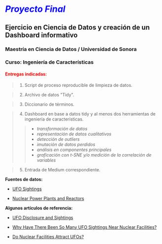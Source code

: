 # <span style='color:Blue'> *Proyecto Final*  </span>
 
## Ejercicio en Ciencia de Datos y creación de un Dashboard informativo

### Maestría en Ciencia de Datos / Universidad de Sonora
### Curso: Ingeniería de Características

#### <span style='color:Red'> Entregas indicadas: </span>

> 1. Script de proceso reproducible de limpieza de datos. 

> 2. Archivo de datos "Tidy".

> 3. Diccionario de términos.

> 4. Dashboard en base a datos tidy y al menos dos herramientas de ingeniería de características. 
>> * *transformación de datos* 
>> * *representación de datos cualitativos*
>> * *detección de outliers*
>> * *imutación de datos perdidos*
>> * *análisis en componentes principales*
>> * *graficación con t-SNE y/o medición de la correlación de variables*

> 5. Entrada de Medium correspondiente. 


**Fuentes de datos:**

* [UFO Sightings](https://www.kaggle.com/NUFORC/ufo-sightings)

* [Nuclear Power Plants and Reactors](https://www.kaggle.com/liananapalkova/nuclear-power-plants)


**Algunos artículos de referencia:**

* [UFO Disclosure and Sightings](https://storymaps.arcgis.com/stories/35c19e657e134a45bff7efd0beaf5d14)

* [Why Have There Been So Many UFO Sightings Near Nuclear Facilities?](https://www.history.com/news/ufos-near-nuclear-facilities-uss-roosevelt-rendlesham)

* [Do Nuclear Facilities Attract UFOs?](https://www.cufon.org/contributors/DJ/Do%20Nuclear%20Facilities%20Attract%20UFOs.htm#_ftnref1)
